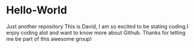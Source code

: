 # Hello-World
Just another repository
This is David, I am so excited to be stating coding.I enjoy coding alot and want to know more about Github.
Thanks for letting me be part of this awesome group!
